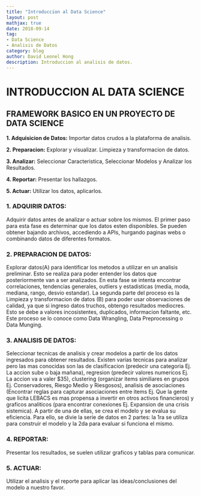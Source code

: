 ```yaml
---
title: "Introduccion al Data Science"
layout: post
mathjax: true
date: 2018-09-14
tag:
- Data Science
- Analisis de Datos
category: blog
author: David Leonel Hong
description: Introduccion al analisis de datos.
---
```

# INTRODUCCION AL DATA SCIENCE

## FRAMEWORK BASICO EN UN PROYECTO DE DATA SCIENCE

**1. Adquisicion de Datos:** Importar datos crudos a la plataforma de analisis.

**2. Preparacion:** Explorar y visualizar. Limpieza y transformacion de datos.

**3. Analizar:** Seleccionar Caracteristica, Seleccionar Modelos y Analizar los Resultados.

**4. Reportar:** Presentar los hallazgos.

**5. Actuar:** Utilizar los datos, aplicarlos.

### 1. ADQUIRIR DATOS:
Adquirir datos antes de analizar o actuar sobre los mismos. El primer paso para esta fase es determinar que los datos esten disponibles. Se pueden obtener bajando archivos, accediendo a APIs, hurgando paginas webs o combinando datos de diferentes formatos.

### 2. PREPARACION DE DATOS:
Explorar datos(A) para identificar los metodos a utilizar en un analisis preliminar. Esto se realiza para poder entender los datos que posteriormente van a ser analizados. En esta fase se intenta encontrar correlaciones, tendencias generales, outliers y estadisticas (media, moda, mediana, rango, desvio estandar).
La segunda parte del proceso es la Limpieza y transformacion de datos (B) para poder usar observaciones de calidad, ya que si ingreso datos truchos, obtengo resultados mediocres. Esto se debe a valores incosistentes, duplicados, informacion faltante, etc. Este proceso se lo conoce como Data Wrangling, Data Preprocessing o Data Munging.

### 3. ANALISIS DE DATOS:
Seleccionar tecnicas de analisis y crear modelos a partir de los datos ingresados para obtener resultados. Existen varias tecnicas para analizar pero las mas conocidas son las de clasificacion (predecir una categoria Ej. La accion sube o baja mañana), regresion (predecir valores numericos Ej. La accion va a valer $35), clustering (organizar items similiares en grupos Ej. Conservadores, Riesgo Medio y Riesgosos), analisis de asociaciones (Encontrar reglas para capturar asociaciones entre items Ej. Que la gente que licita LEBACS es mas propensa a invertir en otros activos financieros) y graficos analiticos (para encontrar conexiones Ej. Expansion de una crisis sistemica). A partir de una de ellas, se crea el modelo y se evalua su eficiencia. Para ello, se divie la serie de datos en 2 partes: la 1ra se utiliza para construir el modelo y la 2da para evaluar si funciona el mismo. 

### 4. REPORTAR:
Presentar los resultados, se suelen utilizar graficos y tablas para comunicar. 

### 5. ACTUAR:
Utilizar el analisis y el reporte para aplicar las ideas/conclusiones del modelo a nuestro favor.





